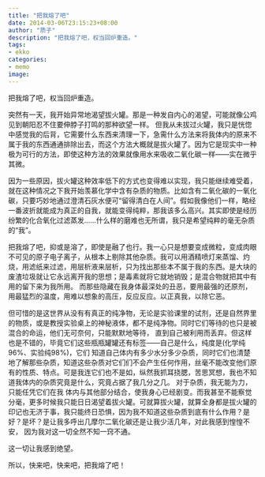 ```yaml
---
title: "把我熔了吧"
date: 2014-03-06T23:15:23+08:00
author: "质子"
description: "把我熔了吧，权当回炉重造。"
tags:
- ekko
categories: 
- memo
image: 
---
```


把我熔了吧，权当回炉重造。

突然有一天，我开始异常地渴望拔火罐。那是一种发自内心的渴望，可能就像公鸡见到朝阳忍不住要伸脖子打鸣的那种欲望一样。 但我从未拔过火罐，我只是恍惚中感觉我的后背，它需要什么东西来清理一下，急需什么方法来将我体内的原来不属于我的东西通通排除出去，而这个方法大概就是拔火罐了。因为它是现实中一种极为可行的方法，即使这种方法的效果就像用水来吸收二氧化碳一样——实在微乎其微。

因为一些原因，拔火罐这种效率低下的方式也变得难以实现，我只能继续难受着，就在这种情况之下我开始羡慕化学中含有杂质的物质。比如含有二氧化碳的一氧化碳，只要巧妙地通过澄清石灰水便可“留得清白在人间”。假如我像他们一样，略经一番波折就能成为真正的自我，就能变得纯粹，那我该多么高兴。其实即使是经历纷繁的化合氧化过滤蒸发……什么样的磨难也无所谓，我只是希望纯粹的毫无杂质的“我”。

把我熔了吧，抑或是溶了，即使是融了也行。我一心只是想要变成微粒，变成肉眼不可见的原子电子离子，从根本上剔除其他杂质。我可以用酒精喷灯来蒸馏、灼烧，用滤纸来过滤，用层析液来层析，只为找出那些本不属于我的东西。是大块的废渣垃圾就让它永远离开我的思想；是毒素就将它就地销毁；是混合物就把其中有用的留下来为我所用。 而那些隐藏在我身体最深处的丑恶，要用最强的还原剂，用最猛烈的温度，用难以想象的高压，反应反应。以正真我，以除它恶。

但可惜的是这世界从没有有真正的纯净物，无论是实验课里的试剂，还是自然界里的物质，或是教授实验桌上的神秘液体，都不是纯净物。同时它们等待的也只是被混合的命运，他们无可奈何，只能默默地等待， 直到自己被利用而丢弃。但这样也是不错的，毕竟它们这些瓶瓶罐罐还有标签——自己是什么，纯度是(化学纯96%、实验纯98%)，它们 知道自己体内有多少水分多少杂质，同时它们也清楚地了解那些杂质，知道这些杂质对它们们不会产生任何作用，丝毫不能改变他们原有的性质、特点。可是我连它们也不是如，纵然我抓耳挠腮，苦思冥想，我也不知道我体内的杂质究竟是什么，究竟占据了我几分之几。 对于杂质，我无能为力，只能任凭它们在我 体内与其他部分结合，使我身心已经剧变。而我甚至不能察觉分毫，更多时候我只能日日渴望着拔火罐。可就算拔火罐，就算全身都是拔火罐的印记也无济于事，我只能终日恐惧，因为我不知道这些杂质到底有什么作用？是好？是坏？是让我多呼出几摩尔二氧化碳还是让我少活几年，对此我感到惶惶不安， 因为我对这一切全然不知一窍不通。

这一切让我感到绝望。

所以，快来吧，快来吧，把我熔了吧！